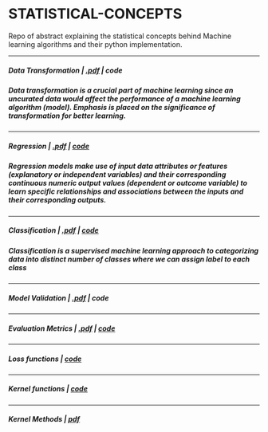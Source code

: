 # STATISTICAL-CONCEPTS
Repo of abstract explaining the statistical concepts behind Machine learning algorithms
and their python implementation.

----------------------
##### Data Transformation | [.pdf](https://github.com/algostatml/STATISTICAL-CONCEPTS/blob/master/PAPERS/dataTransformation.pdf) | code

##### Data transformation is a crucial part of machine learning since an uncurated data would affect the performance of a machine learning algorithm (model). Emphasis is placed on the significance of transformation for better learning.
----------------------
##### Regression | [.pdf](https://github.com/algostatml/STATISTICAL-CONCEPTS/blob/master/PAPERS/Reegression.pdf) | [code](https://github.com/algostatml/SUPERVISED-ML/blob/master/REGRESSION/Regression.py)

##### Regression models make use of input data attributes or features (explanatory or independent variables) and their corresponding continuous numeric output values (dependent or outcome variable) to learn specific relationships and associations between the inputs and their corresponding outputs.
----------------------
##### Classification | [.pdf](https://github.com/algostatml/STATISTICAL-CONCEPTS/blob/master/PAPERS/Classification.pdf) | [code](https://github.com/algostatml/SUPERVISED-ML/blob/master/CLASSIFICATION/LogisticRegression.py)

##### Classification is a supervised machine learning approach to categorizing data into distinct number of classes where we can assign label to each class
----------------------
##### Model Validation | [.pdf](https://github.com/algostatml/STATISTICAL-CONCEPTS/blob/master/PAPERS/ModelValidation.pdf) | code
----------------------
##### Evaluation Metrics | [.pdf](https://github.com/algostatml/STATISTICAL-CONCEPTS/blob/master/PAPERS/evaluationMetric.pdf) | [code](https://github.com/algostatml/SUPERVISED-ML/blob/master/Utils/utils.py)

----------------------
##### Loss functions | [code](https://github.com/algostatml/SUPERVISED-ML/blob/master/Utils/Loss.py)

----------------------
##### Kernel functions | [code](https://github.com/algostatml/SUPERVISED-ML/blob/master/Utils/kernels.py)

----------------------
##### Kernel Methods | [pdf](https://github.com/algostatml/STATISTICAL-CONCEPTS/blob/master/PAPERS/Kernelmethods.pdf)

